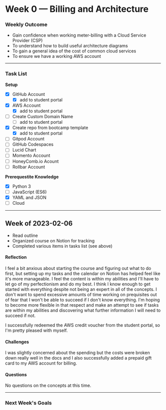 # Week 0 — Billing and Architecture


### Weekly Outcome
- Gain confidence when working meter-billing with a Cloud Service Provider (CSP)
- To understand how to build useful architecture diagrams
- To gain a general idea of the cost of common cloud services
- To ensure we have a working AWS account

---

### Task List
<!--Fill in Task List-->

**Setup**
- [X] GitHub Account
     - [X] add to student portal
- [X] AWS Account
    - [X] add to student portal
- [ ] Create Custom Domain Name
    - [ ] add to student portal
- [X] Create repo from bootcamp template
    - [X] add to student portal
- [ ] Gitpod Account
- [ ] GitHub Codespaces
- [ ] Lucid Chart
- [ ] Momento Account
- [ ] HoneyComb.io Acount
- [ ] Rollbar Account

**Prerequestite Knowledge**
- [X] Python 3
- [ ] JavaScript (ES6)
- [X] YAML and JSON
- [ ] Cloud

---

## Week of 2023-02-06 
<!--Summary Journal Entry-->
- Read outline
- Organized course on Notion for tracking
- Completed various items in tasks list (see above)

#### Reflection
<!--Thoughts/Feelings so far.-->
I feel a bit anxious about starting the course and figuring out what to do first, but setting up my tasks and the calendar on Notion has helped feel like it's more manageable. I feel the content is within my abilities and I'll have to let go of my perfectionism and do my best. I think I know enough to get started with everything despite not being an expert in all of the concepts. 
I don't want to spend excessive amounts of time working on prequisites out of fear that I won't be able to succeed if I don't know everything. I'm hoping to become more flexible in that respect and make an attempt to see if tasks are within my abilities and discovering what further information I will need to succeed if not. 

I successfully redeemed the AWS credit voucher from the student portal, so I'm pretty pleased with myself. 

#### Challenges
<!-- Challenges you've had this week in completing your tasks. How you might solve them or what you did to solve them. -->
I was slightly concerned about the spending but the costs were broken down really well in the docs and I also successfully added a prepaid gift card to my AWS account for billing.

#### Questions
<!-- Questions on the materials or concepts with their answers, if available.-->
No questions on the concepts at this time. 

---

### Next Week's Goals
<!--Items to cover or review for next week-->
